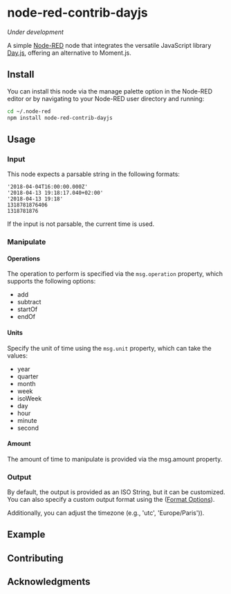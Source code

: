 # node-red-contrib-dayjs

*Under development*

A simple [Node-RED](https://nodered.org/) node that integrates the versatile JavaScript library [Day.js](https://day.js.org/en/), offering an alternative to Moment.js.

## Install
You can install this node via the manage palette option in the Node-RED editor or by navigating to your Node-RED user directory and running:

```bash
cd ~/.node-red
npm install node-red-contrib-dayjs
```

## Usage

### Input
This node expects a parsable string in the following formats:

```
'2018-04-04T16:00:00.000Z'
'2018-04-13 19:18:17.040+02:00'
'2018-04-13 19:18'
1318781876406
1318781876
```
If the input is not parsable, the current time is used.

### Manipulate

#### Operations
The operation to perform is specified via the `msg.operation` property, which supports the following options:
- add
- subtract
- startOf
- endOf

#### Units
Specify the unit of time using the `msg.unit` property, which can take the values:
- year
- quarter
- month
- week
- isoWeek
- day
- hour
- minute
- second

#### Amount
The amount of time to manipulate is provided via the msg.amount property.

### Output
By default, the output is provided as an ISO String, but it can be customized. You can also specify a custom output format using the ([Format Options](https://day.js.org/docs/en/display/format)).

Additionally, you can adjust the timezone (e.g., 'utc', 'Europe/Paris')).

## Example

## Contributing
 
## Acknowledgments
